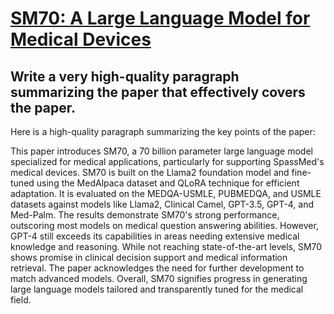# [SM70: A Large Language Model for Medical Devices](https://arxiv.org/abs/2312.06974)

## Write a very high-quality paragraph summarizing the paper that effectively covers the paper.

 Here is a high-quality paragraph summarizing the key points of the paper:

This paper introduces SM70, a 70 billion parameter large language model specialized for medical applications, particularly for supporting SpassMed's medical devices. SM70 is built on the Llama2 foundation model and fine-tuned using the MedAlpaca dataset and QLoRA technique for efficient adaptation. It is evaluated on the MEDQA-USMLE, PUBMEDQA, and USMLE datasets against models like Llama2, Clinical Camel, GPT-3.5, GPT-4, and Med-Palm. The results demonstrate SM70's strong performance, outscoring most models on medical question answering abilities. However, GPT-4 still exceeds its capabilities in areas needing extensive medical knowledge and reasoning. While not reaching state-of-the-art levels, SM70 shows promise in clinical decision support and medical information retrieval. The paper acknowledges the need for further development to match advanced models. Overall, SM70 signifies progress in generating large language models tailored and transparently tuned for the medical field.
